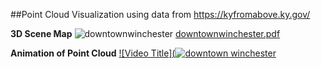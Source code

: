 ##Point Cloud Visualization using data from https://kyfromabove.ky.gov/

__3D Scene Map__
![downtownwinchester](https://github.com/user-attachments/assets/4cc6af93-8fb1-475f-9c8c-03fd47987384)
[downtownwinchester.pdf](https://github.com/user-attachments/files/19575577/downtownwinchester.pdf)

__Animation of Point Cloud__
[![Video Title](![downtown winchester](https://github.com/user-attachments/assets/aecb7c93-481f-4576-80ea-10232f564c31)](https://youtu.be/8BFVVKT5B5s )
